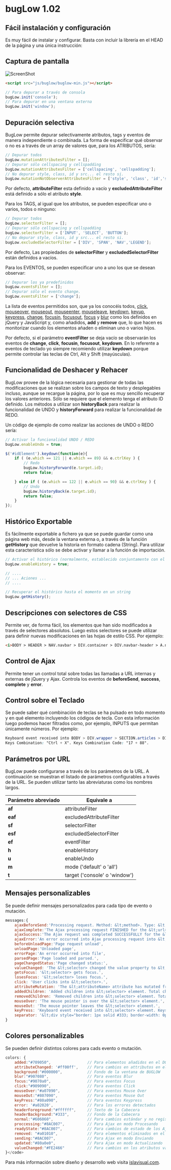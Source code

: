 bugLow 1.02
==========
Fácil instalación y configuración
---------------------------------
Es muy fácil de instalar y configurar. Basta con incluir la librería en el HEAD de la página y una única instrucción:

Captura de pantalla
-------------------
![ScreenShot](https://github.com/islavisual/bugLow/blob/master/screenshot.png)

```html
<script src="js/buglow/buglow-min.js"></script>
```

```javascript
// Para depurar a través de consola
bugLow.init('console');
// Para depurar en una ventana externa
bugLow.init('window');
```

Depuración selectiva
--------------------
BugLow permite depurar selectivamente atributos, tags y eventos de manera independiente o combinada. La forma de especificar qué observar o no es a través de un array de valores que, para los ATRIBUTOS, sería:

```javascript
// Depurar todos
bugLow.mutationAttributesFilter = [];
// Depurar sólo cellspacing y cellspadding
bugLow.mutationAttributesFilter = ['cellspacing', 'cellspadding'];
// No depurar style, class, id y src... el resto si.
bugLow.mutationNotObserverAttributesFilter = ['style', 'class', 'id','src'];
```
Por defecto, <b>attributeFilter</b> esta definido a vacío y <b>excludedAttributeFilter</b> está definido a sólo el atributo <b>style</b>.

Para los TAGS, al igual que los atributos, se pueden especificar uno o varios, todos o ninguno:

```javascript
// Depurar todos
bugLow.selectorFilter = [];
// Depurar sólo cellspacing y cellspadding
bugLow.selectorFilter = ['INPUT', 'SELECT', 'BUTTON'];
// No depurar style, class, id y src... el resto si.
bugLow.excludedSelectorFilter = ['DIV', 'SPAN', 'NAV','LEGEND'];
```
Por defecto, Las propiedades de <b>selectorFilter</b> y <b>excludedSelectorFilter</b> están definidos a vacíos.</p>
Para los EVENTOS, se pueden especificar uno a uno los que se desean observar:</p>

```javascript
// Depurar los ya predefinidos
bugLow.eventsFilter = [];
// Depurar sólo el evento change.
bugLow.eventsFilter = ['change'];
```
La lista de eventos permitidos son, que ya los conocéis todos, <a target="_blank" href="http://api.jquery.com/click/">click</a>, <a target="_blank" href="http://api.jquery.com/mouseover/">mouseover</a>, <a target="_blank" href="http://api.jquery.com/mouseout/">mouseout</a>, <a target="_blank" href="http://api.jquery.com/mouseenter/">mouseenter</a>, <a target="_blank" href="http://api.jquery.com/mouseleave/">mouseleave</a>, <a target="_blank" href="http://api.jquery.com/keydown/">keydown</a>, <a target="_blank" href="http://api.jquery.com/keyup/">keyup</a>, <a target="_blank" href="http://api.jquery.com/keypress/">keypress</a>, <a target="_blank" href="http://api.jquery.com/change/">change</a>, <a target="_blank" href="http://api.jquery.com/focusin/">focusin</a>, <a target="_blank" href="http://api.jquery.com/focusout/">focusout</a>, <a target="_blank" href="http://api.jquery.com/focus/">focus</a> y <a target="_blank" href="http://api.jquery.com/blur/">blur</a> como los definidos en jQuery y JavaScript y, como añadidos, <b>add</b> y <b>remove</b> que, lo que hacen es monitorizar cuando los elementos añaden o eliminan uno o varios hijos.

Por defecto, si el parámetro <b>eventFilter</b> se deja vacío se observarán los eventos de <b>change</b>, <b>click</b>, <b>focusin</b>, <b>focusout</b>, <b>keydown</b>. En lo referente a eventos de teclado yo siempre recomiendo utilizar <b>keydown</b> porque permite controlar las teclas de Ctrl, Alt y Shift (mayúsculas).

Funcionalidad de Deshacer y Rehacer
-----------------------------------
BugLow provee de la lógica necesaria para gestionar de todas las modificaciones que se realizan sobre los campos de texto y desplegables incluso, aunque se recargue la página, por lo que es muy sencillo recuperar los valores anteriores. Sólo se requiere que el elemento tenga el atributo ID definido. Los métodos a utilizar son <b>historyBack</b> para realizar la funcionalidad de UNDO y <b>historyForward</b> para realizar la funcionalidad de REDO.

Un código de ejemplo de como realizar las acciones de UNDO o REDO sería:

```javascript
// Activar la funcionalidad UNDO / REDO
bugLow.enableUndo = true;

$('#idElement').keydown(function(e){
    if ( (e.which == 121 || e.which == 89) && e.ctrlKey ) {
        // Redo
        bugLow.historyForward(e.target.id);
        return false;

    } else if ( (e.which == 122 || e.which == 90) && e.ctrlKey ) {
        // Undo
        bugLow.historyBack(e.target.id);
        return false;
    }
});
```

Histórico Exportable
--------------------
Es fácilmente exportable a fichero ya que se puede guardar como una página web más, desde la ventana externa o, a través de la función <b>getHistory</b> que devuelve la historia en formato cadena (String). Para utilizar esta característica sólo se debe activar y llamar a la función de importación.

```javascript
// Activar el histórico (normalmente, establecido conjuntamente con el método init()) 
bugLow.enableHistory = true;

// ....
// ... Aciones ...
// ....

// Recuperar el histórico hasta el momento en un string
bugLow.getHistory();
```

Descripciones con selectores de CSS
-----------------------------------
Permite ver, de forma fácil, los elementos que han sido modificados a través de selectores absolutos. Luego estos selectores se puede utilizar para definir nuevas modificaciones en las hojas de estilo CSS. Por ejemplo:

```html
<i>BODY > HEADER > NAV.navbar > DIV.container > DIV.navbar-header > A.navbar-brand > #logo_menu</i>
```

Control de Ajax
---------------
Permite tener un control total sobre todas las llamadas a URL internas y externas de jQuery y Ajax. Controla los eventos de <b>beforeSend</b>, <b>success</b>, <b>complete</b> y <b>error</b>.

Control sobre el Teclado
------------------------
Se puede saber qué combinación de teclas se ha pulsado en todo momento y en qué elemento incluyendo los códigos de tecla. Con esta información luego podemos hacer filtrados como, por ejemplo, INPUTS que permitan únicamente números. Por ejemplo:

```css
Keyboard event received into BODY > DIV.wrapper > SECTION.articles > DIV.container > ARTICLE > #inputText element.
Keys Combination: "Ctrl + X". Keys Combination Code: "17 + 88".
```

Parámetros por URL
------------------
BugLow puede configurarse a través de los parámetros de la URL. A continuación se muestran el listado de parámetros configurables a través de la URL. Se pueden utilizar tanto las abreviaturas como los nombres largos.</p>
<table>
    <thead>
    <tr>
        <th>Parámetro abreviado</th>
        <th>Equivale a</th>
    </tr>
    </thead>
    <tbody>
    <tr><td><strong>af</strong></td><td>attributeFilter</td></tr>
    <tr><td><strong>eaf</strong></td><td>excludedAttributeFilter</td></tr>
    <tr><td><strong>sf</strong></td><td>selectorFilter</td></tr>
    <tr><td><strong>esf</strong></td><td>excludedSelectorFilter</td></tr>
    <tr><td><strong>ef</strong></td><td>eventFilter</td></tr>
    <tr><td><strong>h</strong></td><td>enableHistory</td></tr>
    <tr><td><strong>u</strong></td><td>enableUndo</td></tr>
    <tr><td><strong>m</strong></td><td>mode ('default' o 'all')</td></tr>
    <tr><td><strong>t</strong></td><td>target ('console' o 'window')</td></tr>
    </tbody>
</table>

Mensajes personalizables
------------------------
Se puede definir mensajes personalizados para cada tipo de evento o mutación.
```javascript
messages:{
    ajaxBeforeSend:'Processing request. Method: &lt;method>. Type: &lt;type>. CrossDomain: &lt;crossDomain>.  File: &lt;url>. Content Type: &lt;contentType>',
    ajaxComplete:'The Ajax processing request FINISHED for the &lt;url> file.',
    ajaxSuccess:'The Ajax request was completed SUCCESSFULLY for the &lt;url> file.',
    ajaxError:'An error occurred into Ajax processing request into &lt;url> file.',
    beforeUnloadPage:'Page request unload',
    unloadPage:'Unloaded page',
    errorPage:'An error occurred into file',
    parsedPage:'Page loaded and parsed.',
    pageChangedStatus:'Page changed status:',
    valueChanged: 'The &lt;selector> changed the value property to &lt;value>.',
    getsFocus: '&lt;selector> gets focus.',
    losesFocus: '&lt;selector> loses focus.',
    click: 'User clicks into &lt;selector>.',
    attributeMutation: 'The &lt;attributeName> attribute has mutated from "&lt;oldValue>" to "&lt;value>" into &lt;selector> element.',
    addedChildren: 'Added children into &lt;selector> element. Total children: &lt;totalChildren>',
    removedChildren: 'Removed children into &lt;selector> element. Total children: &lt;totalChildren>',
    mouseOver: 'The mouse pointer is over the &lt;selector> element.',
    mouseOut: 'The mouse pointer leaves the &lt;selector> element.',
    keyPress: 'Keyboard event received into &lt;selector> element. Keys Combination: "&lt;keys>". Keys Combination Code: "&lt;keysCode>".',
    separator: '&lt;div style="border: 1px solid #333; border-width: 0px 0px 1px 0px; height:5px; width:100%;margin-bottom: 5px;">&nbsp;&lt;/div>'
}
```

Colores personalizables
-----------------------
Se pueden definir distintos colores para cads evento o mutación.
```javascript
colors: {
    added:"#709050",                // Para elementos añadidos en el DOM
    attributeChanged: '#ff00ff',    // Para cambios en attributos en el DOM
    background:"#000000",           // Fondo de la ventana de BUGLOW
    blur:"#907080",                 // Para eventos Blur
    focus:"#9070a0",                // Para eventos Focus
    click:"#909090",                // Para eventos Click
    mouseOver:"#a07090",            // Para eventos Mouse Over
    mouseOut:"#807090",             // Para eventos Mouse Out
    keyPress:"#80a090",             // Para eventos Keypress
    error: '#a02020',               // Para los errores detectados
    headerForeground:"#ffffff",     // Texto de la Cabecera
    headerBackground:"#333",        // Fondo de la Cabecera
    normal:"#606060",               // Para cambios estándar y no registrados
    proccessing:"#8AC007",          // Para Ajax en modo Procesando
    readyState:"#8AC007",           // Para cambios de estado de los Ajax
    removed: "#a01010",             // Para elementos eliminados en el DOM
    sending:"#8AC007",              // Para Ajax en modo Enviando
    updated:"#80a0e0",              // Para Ajax en modo Actualizando
    valueChanged:"#FE2466"          // Para cambios en los atributos value
}</code>
```

Para más información sobre diseño y desarrollo web visita <a target="_blank"  href="http://www.islavisual.com/articulos/desarrollo_web/">islavisual.com</a>.
